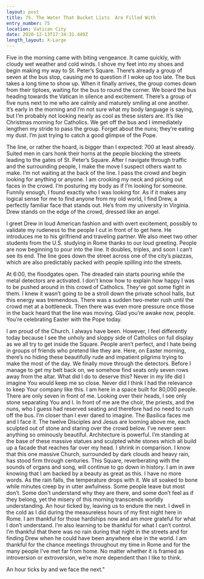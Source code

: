 ```yaml
---
layout: post
title: 75. The Water That Bucket Lists  Are Filled With
entry_number: 75
location: Vatican City
date: 2020-12-13T17:34:31.449Z
length_layout: X-Large
---
```

Five in the morning came with biting vengeance. It came quickly, with cloudy wet weather and cold winds. I shove my feet into my shoes and begin making my way to St. Peter’s Square. There’s already a group of seven at the bus stop, causing me to question if I woke up too late. The bus takes a long time to show up. When it finally arrives, the group comes down from their tiptoes, waiting for the bus to round the corner. We board the bus heading towards the Vatican in silence and excitement. There’s a group of five nuns next to me who are calmly and maturely smiling at one another. It’s early in the morning and I’m not sure what my body language is saying, but I’m probably not looking nearly as cool as these sisters are. It’s like Christmas morning for Catholics. We get off the bus and I immediately lengthen my stride to pass the group. Forget about the nuns; they’re eating my dust. I’m just trying to catch a good glimpse of the Pope.

The line, or rather the hoard, is bigger than I expected: 700 at least already. Suited men in cars honk their horns at the people blocking the streets leading to the gates of St. Peter’s Square. After I navigate through traffic and the surrounding people, I make the move I suspect others want to make. I’m not waiting at the back of the line. I pass the crowd and begin looking for anything or anyone. I am crooking my neck and picking out faces in the crowd. I’m posturing my body as if I’m looking for someone. Funnily enough, I found exactly who I was looking for. As if it makes any logical sense for me to find anyone from my old world, I find Drew, a perfectly familiar face that stands out. He’s from my university in Virginia. Drew stands on the edge of the crowd, dressed like an angel.

I greet Drew in loud American fashion and with overt excitement, possibly to validate my rudeness to the people I cut in front of to get here. He introduces me to his girlfriend and traveling partner. We also meet two other students from the U.S. studying in Rome thanks to our loud greeting. People are now beginning to pour into the line. It doubles, triples, and soon I can’t see its end. The line goes down the street across one of the city’s piazzas, which are also predictably packed with people spilling into the streets.

At 6:00, the floodgates open. The dreaded rain starts pouring while the metal detectors are activated. I don’t know how to explain how happy I was to be pushed around in this crowd of Catholics. They’ve got some fight in them. I knew it wasn’t going to be a stroll down the private school halls, but this energy was tremendous. There was a sudden two-meter rush until the crowd met at a bottleneck. Then there was even more pressure once those in the back heard that the line was moving. Glad you’re awake now, people. You’re celebrating Easter with the Pope today.

I am proud of the Church. I always have been. However, I feel differently today because I see the unholy and sloppy side of Catholics on full display as we all try to get inside the Square. People aren’t perfect, and I hate being in groups of friends who pretend like they are. Here, on Easter morning, there’s no hiding these beautifully rude and impatient pilgrims trying to make the most of the day.
We finally move through the detectors. Before I manage to get my belt back on, we somehow find seats only seven rows away from the altar. What did I do to deserve this? Never in my life did I imagine You would keep me so close. Never did I think I had the relevance to keep Your company like this. I am here in a space built for 80,000 people. There are only seven in front of me. Looking over their heads, I see only stone separating You and I. In front of me are the choir, the priests, and the nuns, who I guess had reserved seating and therefore had no need to rush off the bus. I’m closer than I ever dared to imagine. The Basilica faces me and I face it. The twelve Disciples and Jesus are looming above me, each sculpted out of stone and staring over the crowd below. I’ve never seen anything so ominously beautiful. Architecture is powerful. I’m standing at the base of these massive statues and sculpted white stones which all build up a facade that reaches far over my head. I shrink in comparison. I know that this one massive Church, surrounded by dark clouds and heavy rain, has stood firm through centuries. This Square, reverberating with the sounds of organs and song, will continue to go down in history. I am in awe knowing that I am backed by a beauty as great as this. I have no more words. 
As the rain falls, the temperature drops with it. We sit soaked to bone while minutes creep by in utter awfulness. Some people leave but most don’t. Some don’t understand why they are there, and some don’t feel as if they belong, yet the misery of this morning transcends worldly understanding. An hour ticked by, leaving us to endure the next. I dwell in the cold as I did during the measureless hours of my first night here in Rome. I am thankful for those hardships now and am more grateful for what I don’t understand. I’m also learning to be thankful for what I can’t control. I’m thankful that there was no rain during that night in the streets and for finding Drew when he could have been anywhere else in the world. I am thankful for the chance meetings throughout my time in Rome and for the many people I’ve met far from home. No matter whether it is framed as introversion or extroversion, we’re more dependent than I like to think.

An hour ticks by and we face the next."